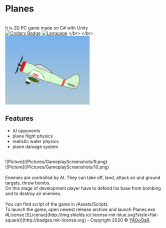 # Planes
</br> It is 2D PC game made on C# with Unity
</br>
[![Codacy Badge](https://app.codacy.com/project/badge/Grade/82dbf3fe2c584cb096a3f2e6420fc315)](https://www.codacy.com/manual/YAGoOaR/Planes?utm_source=github.com&amp;utm_medium=referral&amp;utm_content=YAGoOaR/Planes&amp;utm_campaign=Badge_Grade)
 [![Language](https://img.shields.io/badge/Language-C%23-blueviolet)](https://en.wikipedia.org/wiki/C_Sharp_(programming_language))
</br>
</br>![icon](/Pictures/icon.png)
</br>
## Features
- AI opponents
- plane flight physics
- realistic water physics
- plane damage system
</br>
![Picture](/Pictures/GameplayScreenshots/9.png)
</br>
![Picture](/Pictures/GameplayScreenshots/10.png)
</br>
</br>Enemies are controlled by AI. They can take off, land, attack air and ground targets, throw bombs.
</br>On this stage of development player have to defend his base from bombing and to destroy air enemies.
</br>
</br>You can find script of the game in /Assets/Scripts.
</br>To launch the game, open newest release archive and launch Planes.exe
</br>
#License 
[![License](http://img.shields.io/:license-mit-blue.svg?style=flat-square)](http://badges.mit-license.org)
- Copyright 2020 © <a href="https://github.com/YAGoOaR" target="_blank">YAGoOaR</a>.
